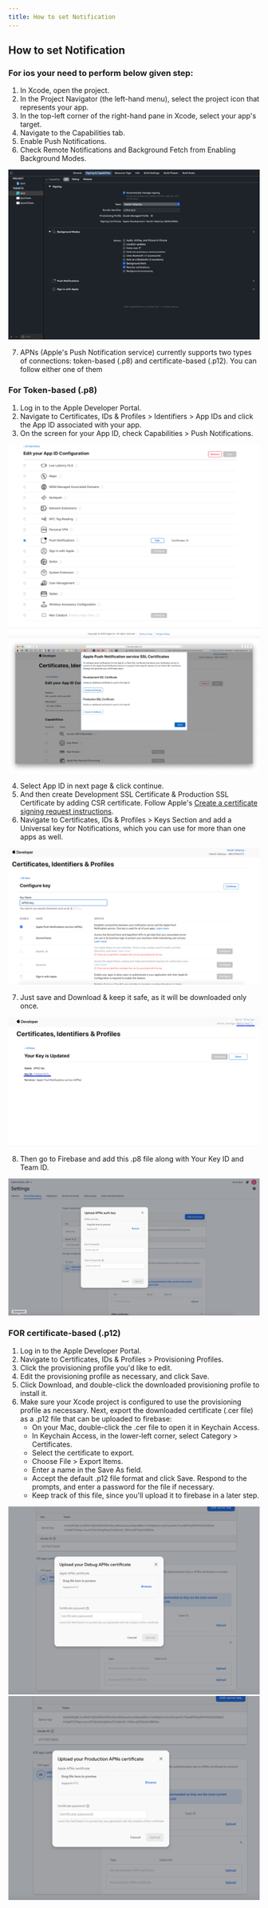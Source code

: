 ```yaml
---
title: How to set Notification
---
```


## How to set Notification

### For ios your need to perform below given step:

1. In Xcode, open the project.
2. In the Project Navigator (the left-hand menu), select the project icon that represents your app.
3. In the top-left corner of the right-hand pane in Xcode, select your app's target.
4. Navigate to the Capabilities tab.
5. Enable Push Notifications.
6. Check Remote Notifications and Background Fetch from Enabling Background Modes.

![eShop](/img/flutter/1.png)

7. APNs (Apple's Push Notification service) currently supports two types of connections: token-based (.p8) and certificate-based (.p12). You can follow either one of them

### For Token-based (.p8)

1. Log in to the Apple Developer Portal.
2. Navigate to Certificates, IDs & Profiles > Identifiers > App IDs and click the App ID associated with your app.
3. On the screen for your App ID, check Capabilities > Push Notifications.

![eShop](/img/flutter/2.png)
![eShop](/img/flutter/3.png)

4. Select App ID in next page & click continue.
5. And then create Development SSL Certificate & Production SSL Certificate by adding CSR certificate. Follow Apple's [Create a certificate signing request instructions](https://help.apple.com/developer-account/).
6. Navigate to Certificates, IDs & Profiles > Keys Section and add a Universal key for Notifications, which you can use for more than one apps as well.

![eShop](/img/flutter/4.png)

7. Just save and Download & keep it safe, as it will be downloaded only once.

![eShop](/img/flutter/5.png)

8. Then go to Firebase and add this .p8 file along with Your Key ID and Team ID.

![eShop](/img/flutter/6.png)

### FOR certificate-based (.p12)

1. Log in to the Apple Developer Portal.
2. Navigate to Certificates, IDs & Profiles > Provisioning Profiles.
3. Click the provisioning profile you'd like to edit.
4. Edit the provisioning profile as necessary, and click Save.
5. Click Download, and double-click the downloaded provisioning profile to install it.
6. Make sure your Xcode project is configured to use the provisioning profile as necessary. Next, export the downloaded certificate (.cer file) as a .p12 file that can be uploaded to firebase:
    - On your Mac, double-click the .cer file to open it in Keychain Access.
    - In Keychain Access, in the lower-left corner, select Category > Certificates.
    - Select the certificate to export.
    - Choose File > Export Items.
    - Enter a name in the Save As field.
    - Accept the default .p12 file format and click Save. Respond to the prompts, and enter a password for the file if necessary.
    - Keep track of this file, since you'll upload it to firebase in a later step.

![eShop](/img/flutter/7.png)
![eShop](/img/flutter/8.png) 
